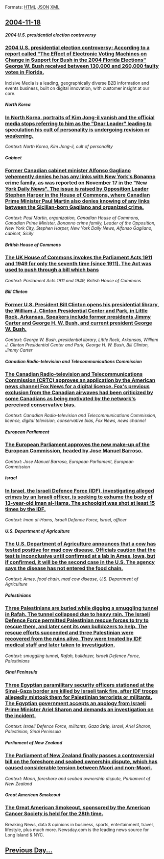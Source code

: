 
Formats: [HTML](2004/11/18/index.html)  [JSON](2004/11/18/index.json)  [XML](2004/11/18/index.xml)  

## [2004-11-18](/news/2004/11/18/index.md)

##### 2004 U.S. presidential election controversy
### [ 2004 U.S. presidential election controversy: According to a report called "The Effect of Electronic Voting Machines on Change in Support for Bush in the 2004 Florida Elections" George W. Bush received between 130,000 and 260,000 faulty votes in Florida. ](/news/2004/11/18/2004-u-s-presidential-election-controversy-according-to-a-report-called-the-effect-of-electronic-voting-machines-on-change-in-support-fo.md)
Incisive Media is a leading, geographically diverse B2B information and events business, built on digital innovation, with customer insight at our core.

##### North Korea
### [ In North Korea, portraits of Kim Jong-il vanish and the official media stops referring to him as the "Dear Leader" leading to speculation his cult of personality is undergoing revision or weakening. ](/news/2004/11/18/in-north-korea-portraits-of-kim-jong-il-vanish-and-the-official-media-stops-referring-to-him-as-the-dear-leader-leading-to-speculation-h.md)
_Context: North Korea, Kim Jong-il, cult of personality_

##### Cabinet
### [ Former Canadian cabinet minister Alfonso Gagliano vehemently denies he has any links with New York's Bonanno crime family, as was reported on November 17 in the "New York Daily News". The issue is raised by Opposition Leader Stephen Harper in the House of Commons, where Canadian Prime Minister Paul Martin also denies knowing of any links between the Sicilian-born Gagliano and organized crime. ](/news/2004/11/18/former-canadian-cabinet-minister-alfonso-gagliano-vehemently-denies-he-has-any-links-with-new-york-s-bonanno-crime-family-as-was-reported.md)
_Context: Paul Martin, organization, Canadian House of Commons, Canadian Prime Minister, Bonanno crime family, Leader of the Opposition, New York City, Stephen Harper, New York Daily News, Alfonso Gagliano, cabinet, Sicily_

##### British House of Commons
### [ The UK House of Commons invokes the Parliament Acts 1911 and 1949 for only the seventh time (since 1911). The Act was used to push through a bill which bans ](/news/2004/11/18/the-uk-house-of-commons-invokes-the-parliament-acts-1911-and-1949-for-only-the-seventh-time-since-1911-the-act-was-used-to-push-through.md)
_Context: Parliament Acts 1911 and 1949, British House of Commons_

##### Bill Clinton
### [ Former U.S. President Bill Clinton opens his presidential library, the William J. Clinton Presidential Center and Park, in Little Rock, Arkansas. Speakers include former presidents Jimmy Carter and George H. W. Bush, and current president George W. Bush. ](/news/2004/11/18/former-u-s-president-bill-clinton-opens-his-presidential-library-the-william-j-clinton-presidential-center-and-park-in-little-rock-ark.md)
_Context: George W. Bush, presidential library, Little Rock, Arkansas, William J. Clinton Presidential Center and Park, George H. W. Bush, Bill Clinton, Jimmy Carter_

##### Canadian Radio-television and Telecommunications Commission
### [ The Canadian Radio-television and Telecommunications Commission (CRTC) approves an application by the American news channel Fox News for a digital licence. Fox's previous exclusion from the Canadian airwaves had been criticized by some Canadians as being motivated by the network's perceived conservative bias. ](/news/2004/11/18/the-canadian-radio-television-and-telecommunications-commission-crtc-approves-an-application-by-the-american-news-channel-fox-news-for-a.md)
_Context: Canadian Radio-television and Telecommunications Commission, licence, digital television, conservative bias, Fox News, news channel_

##### European Parliament
### [ The European Parliament approves the new make-up of the European Commission, headed by Jose Manuel Barroso. ](/news/2004/11/18/the-european-parliament-approves-the-new-make-up-of-the-european-commission-headed-by-josa-c-manuel-barroso.md)
_Context: Jose Manuel Barroso, European Parliament, European Commission_

##### Israel
### [ In Israel, the Israeli Defence Force (IDF), investigating alleged crimes by an Israeli officer, is seeking to exhume the body of 13-year-old Iman al-Hams. The schoolgirl was shot at least 15 times by the IDF. ](/news/2004/11/18/in-israel-the-israeli-defence-force-idf-investigating-alleged-crimes-by-an-israeli-officer-is-seeking-to-exhume-the-body-of-13-year-ol.md)
_Context: Iman al-Hams, Israeli Defence Force, Israel, officer_

##### U.S. Department of Agriculture
### [ The U.S. Department of Agriculture announces that a cow has tested positive for mad cow disease. Officials caution that the test is inconclusive until confirmed at a lab in Ames, Iowa, but if confirmed, it will be the second case in the U.S. The agency says the disease has not entered the food chain. ](/news/2004/11/18/the-u-s-department-of-agriculture-announces-that-a-cow-has-tested-positive-for-mad-cow-disease-officials-caution-that-the-test-is-inconcl.md)
_Context: Ames, food chain, mad cow disease, U.S. Department of Agriculture_

##### Palestinians
### [ Three Palestinians are buried while digging a smuggling tunnel in Rafah. The tunnel collapsed due to heavy rain. The Israeli Defence Force permitted Palestinian rescue forces to try to rescue them, and later sent its own bulldozers to help. The rescue efforts succeeded and three Palestinian were recovered from the ruins alive. They were treated by IDF medical staff and later taken to investigation. ](/news/2004/11/18/three-palestinians-are-buried-while-digging-a-smuggling-tunnel-in-rafah-the-tunnel-collapsed-due-to-heavy-rain-the-israeli-defence-force.md)
_Context: smuggling tunnel, Rafah, bulldozer, Israeli Defence Force, Palestinians_

##### Sinai Peninsula
### [ Three Egyptian paramilitary security officers stationed at the Sinai-Gaza border are killed by Israeli tank fire, after IDF troops allegedly mistook them for Palestinian terrorists or militants. The Egyptian government accepts an apology from Israeli Prime Minister Ariel Sharon and demands an investigation on the incident. ](/news/2004/11/18/three-egyptian-paramilitary-security-officers-stationed-at-the-sinaiagaza-border-are-killed-by-israeli-tank-fire-after-idf-troops-allege.md)
_Context: Israeli Defence Force, militants, Gaza Strip, Israel, Ariel Sharon, Palestinian, Sinai Peninsula_

##### Parliament of New Zealand
### [ The Parliament of New Zealand finally passes a controversial bill on the foreshore and seabed ownership dispute, which has caused considerable tension between Maori and non-Maori. ](/news/2004/11/18/the-parliament-of-new-zealand-finally-passes-a-controversial-bill-on-the-foreshore-and-seabed-ownership-dispute-which-has-caused-considera.md)
_Context: Maori, foreshore and seabed ownership dispute, Parliament of New Zealand_

##### Great American Smokeout
### [ The Great American Smokeout, sponsored by the American Cancer Society is held for the 28th time. ](/news/2004/11/18/the-great-american-smokeout-sponsored-by-the-american-cancer-society-is-held-for-the-28th-time.md)
Breaking News, data &amp; opinions in business, sports, entertainment, travel, lifestyle, plus much more. Newsday.com is the leading news source for Long Island &amp; NYC.

## [Previous Day...](/news/2004/11/17/index.md)

